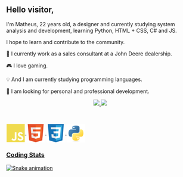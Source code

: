 ## Hello visitor,

I'm Matheus, 22 years old, a designer and currently studying system analysis and development, learning Python, HTML + CSS, C# and JS. 

I hope to learn and contribute to the community.

🏬 I currently work as a sales consultant at a John Deere dealership.

🎮 I love gaming.

💡 And I am currently studying programming languages.

🔋 I am looking for personal and professional development.

<div align="center">
  <a href="https://github.com/JohnMoonWhite">
  <img height="180em" src="https://github-readme-stats.vercel.app/api?username=JohnMoonWhite&show_icons=true&theme=dark&include_all_commits=true&count_private=true"/>
  <img height="200em" src="https://wakatime.com/share/@64cba239-aa0f-4850-8982-138303c463a0/b530b0f0-1b0f-44bf-baca-e1280d0a7363.svg"/>
  
</div>
  
  ##
  <div style="display: inline_block"><br>
  <img align="center" alt="Mat-Js" height="50" width="50" src="https://raw.githubusercontent.com/devicons/devicon/master/icons/javascript/javascript-plain.svg">
  <img align="center" alt="Mat-HTML" height="50" width="50" src="https://raw.githubusercontent.com/devicons/devicon/master/icons/html5/html5-original.svg">
  <img align="center" alt="Mat-CSS" height="50" width="50" src="https://raw.githubusercontent.com/devicons/devicon/master/icons/css3/css3-original.svg">
  <img align="center" alt="Mat-Python" height="50" width="50" src="https://raw.githubusercontent.com/devicons/devicon/master/icons/python/python-original.svg">
    
</div>
  
  
### Coding Stats
<!--START_SECTION:waka-->

   
<div>

  ![Snake animation](https://github.com/JohnMoonWhite/JohnMoonWhite/blob/output/github-contribution-grid-snake.svg)
 
</div>
